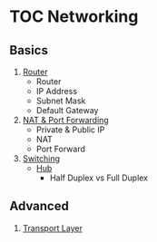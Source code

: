 # TOC Networking

## Basics

1. [Router](./basics/router.md)
    - Router
    - IP Address
    - Subnet Mask
    - Default Gateway
2. [NAT & Port Forwarding](./basics/ports_nat.md)
    - Private & Public IP
    - NAT
    - Port Forward
3. [Switching](./basics/switch.md)
    - [Hub](./basics/hub.md)
      - Half Duplex vs Full Duplex

## Advanced

1. [Transport Layer](./transport_layer/transportlayer.md)
